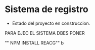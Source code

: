 <h1> Sistema de registro</h1>

  - Estado del proyecto en construccion.

PARA EJEC EL SISTEMA DBES PONER

"" NPM INSTALL REACG"" b
